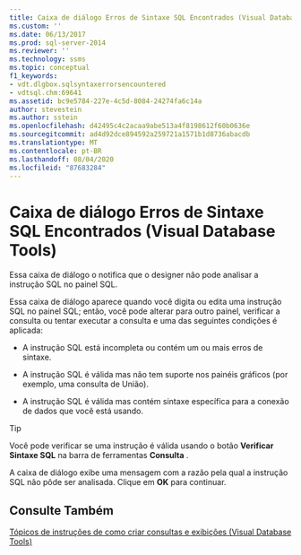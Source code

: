 ```yaml
---
title: Caixa de diálogo Erros de Sintaxe SQL Encontrados (Visual Database Tools) | Microsoft Docs
ms.custom: ''
ms.date: 06/13/2017
ms.prod: sql-server-2014
ms.reviewer: ''
ms.technology: ssms
ms.topic: conceptual
f1_keywords:
- vdt.dlgbox.sqlsyntaxerrorsencountered
- vdtsql.chm:69641
ms.assetid: bc9e5784-227e-4c5d-8084-24274fa6c14a
author: stevestein
ms.author: sstein
ms.openlocfilehash: d42495c4c2acaa9abe513a4f8198612f60b0636e
ms.sourcegitcommit: ad4d92dce894592a259721a1571b1d8736abacdb
ms.translationtype: MT
ms.contentlocale: pt-BR
ms.lasthandoff: 08/04/2020
ms.locfileid: "87683284"
---
```

# <a name="sql-syntax-errors-encountered-dialog-box-visual-database-tools"></a>Caixa de diálogo Erros de Sintaxe SQL Encontrados (Visual Database Tools)
  Essa caixa de diálogo o notifica que o designer não pode analisar a instrução SQL no painel SQL.  
  
 Essa caixa de diálogo aparece quando você digita ou edita uma instrução SQL no painel SQL; então, você pode alterar para outro painel, verificar a consulta ou tentar executar a consulta e uma das seguintes condições é aplicada:  
  
-   A instrução SQL está incompleta ou contém um ou mais erros de sintaxe.  
  
-   A instrução SQL é válida mas não tem suporte nos painéis gráficos (por exemplo, uma consulta de União).  
  
-   A instrução SQL é válida mas contém sintaxe específica para a conexão de dados que você está usando.  
  
> [!TIP]  
>  Você pode verificar se uma instrução é válida usando o botão **Verificar Sintaxe SQL** na barra de ferramentas **Consulta** .  
  
 A caixa de diálogo exibe uma mensagem com a razão pela qual a instrução SQL não pôde ser analisada. Clique em **OK** para continuar.  
  
## <a name="see-also"></a>Consulte Também  
 [Tópicos de instruções de como criar consultas e exibições &#40;Visual Database Tools&#41;](visual-database-tools.md)  
  
  
